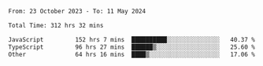 

<!--START_SECTION:waka-->

```txt
From: 23 October 2023 - To: 11 May 2024

Total Time: 312 hrs 32 mins

JavaScript         152 hrs 7 mins  ██████████░░░░░░░░░░░░░░░   40.37 %
TypeScript         96 hrs 27 mins  ██████▒░░░░░░░░░░░░░░░░░░   25.60 %
Other              64 hrs 16 mins  ████▒░░░░░░░░░░░░░░░░░░░░   17.06 %
```

<!--END_SECTION:waka-->
